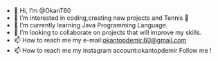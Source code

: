 - 👋 Hi, I’m @OkanT60
- 👀 I’m interested in coding,creating new projects and Tennis 🎾
- 🌱 I’m currently learning Java Programming Language.
- 💞️ I’m looking to collaborate on projects that will improve my skills.
- 📫 How to reach me my e-mail:okantopdemir.60@gmail.com
- 📫 How to reach me my instagram account:okantopdemir Follow me !

<!---
OkanT60/OkanT60 is a ✨ special ✨ repository because its `README.md` (this file) appears on your GitHub profile.
You can click the Preview link to take a look at your changes.
--->
